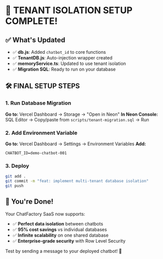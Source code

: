 # 🚀 TENANT ISOLATION SETUP COMPLETE!

## ✅ What's Updated
- ✅ **db.js**: Added `chatbot_id` to core functions
- ✅ **TenantDB.js**: Auto-injection wrapper created  
- ✅ **memoryService.ts**: Updated to use tenant isolation
- ✅ **Migration SQL**: Ready to run on your database

## 🛠️ FINAL SETUP STEPS

### 1. Run Database Migration
**Go to:** Vercel Dashboard → Storage → "Open in Neon"
**In Neon Console:** SQL Editor → Copy/paste from `scripts/tenant-migration.sql` → Run

### 2. Add Environment Variable
**Go to:** Vercel Dashboard → Settings → Environment Variables
**Add:**
```
CHATBOT_ID=demo-chatbot-001
```

### 3. Deploy
```bash
git add .
git commit -m "feat: implement multi-tenant database isolation"
git push
```

## 🎉 You're Done!
Your ChatFactory SaaS now supports:
- ✅ **Perfect data isolation** between chatbots
- ✅ **95% cost savings** vs individual databases  
- ✅ **Infinite scalability** on one shared database
- ✅ **Enterprise-grade security** with Row Level Security

Test by sending a message to your deployed chatbot! 🎯
